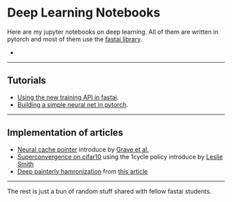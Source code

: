 # Deep Learning Notebooks

Here are my jupyter notebooks on deep learning. All of them are written in pytorch and most of them use the [fastai library](https://github.com/fastai/fastai).

* 

----
## Tutorials

* [Using the new training API in fastai](https://github.com/sgugger/Deep-Learning/blob/master/Understanding%20the%20new%20fastai%20API%20for%20scheduling%20training.ipynb).
* [Building a simple neural net in pytorch](https://github.com/sgugger/Deep-Learning/blob/master/First%20neural%20net%20in%20pytorch.ipynb).

----
## Implementation of articles

* [Neural cache pointer](https://github.com/sgugger/Deep-Learning/blob/master/Cache%20pointer.ipynb) introduce by [Grave et al.](https://arxiv.org/abs/1612.04426)
* [Superconvergence on cifar10](https://github.com/sgugger/Deep-Learning/blob/master/Cyclical%20LR%20and%20momentums.ipynb) using the 1cycle policy introduce by [Leslie Smith](https://arxiv.org/abs/1803.09820)
* [Deep painterly hamronization]( ) from [this article](https://arxiv.org/abs/1804.03189)

----
The rest is just a bun of random stuff shared with fellow fastai students.


